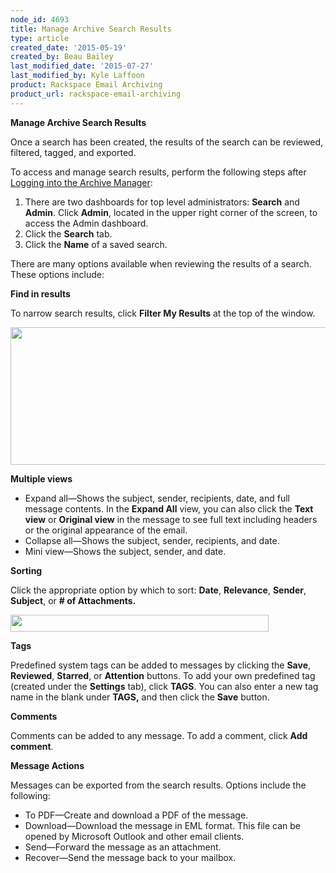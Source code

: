 ```yaml
---
node_id: 4693
title: Manage Archive Search Results
type: article
created_date: '2015-05-19'
created_by: Beau Bailey
last_modified_date: '2015-07-27'
last_modified_by: Kyle Laffoon
product: Rackspace Email Archiving
product_url: rackspace-email-archiving
---
```


**Manage Archive Search Results**

Once a search has been created, the results of the search can be
reviewed, filtered, tagged, and exported.

To access and manage search results, perform the following steps after
[Logging into the Archive
Manager](Logging%20into%20the%20Archive%20Manager.docx):

1.  There are two dashboards for top level administrators: **Search**
    and **Admin**. Click **Admin**, located in the upper right corner of
    the screen, to access the Admin dashboard.
2.  Click the **Search** tab.
3.  Click the **Name** of a saved search.

There are many options available when reviewing the results of a search.
These options include:

**Find in results**

To narrow search results, click **Filter My Results** at the top of the
window.

<img src="https://8026b2e3760e2433679c-fffceaebb8c6ee053c935e8915a3fbe7.ssl.cf2.rackcdn.com/field/image/Manage%20Archive%20Search%20Results%201.png" width="858" height="220" />

**Multiple views**

-   Expand all&mdash;Shows the subject, sender, recipients, date, and full
    message contents. In the **Expand All** view, you can also click the
    **Text view** or **Original view** in the message to see full text
    including headers or the original appearance of the email.
-   Collapse all&mdash;Shows the subject, sender, recipients, and date.
-   Mini view&mdash;Shows the subject, sender, and date.

**Sorting**

Click the appropriate option by which to sort: **Date**, **Relevance**,
**Sender**, **Subject**, or **\# of Attachments.**

<img src="https://8026b2e3760e2433679c-fffceaebb8c6ee053c935e8915a3fbe7.ssl.cf2.rackcdn.com/field/image/Manage%20Archive%20Search%20Results%202.png" width="413" height="27" />

**Tags**

Predefined system tags can be added to messages by clicking the
**Save**, **Reviewed**, **Starred**, or **Attention** buttons. To add
your own predefined tag (created under the **Settings** tab), click
**TAGS**. You can also enter a new tag name in the blank under **TAGS,**
and then click the **Save** button.

**Comments**

Comments can be added to any message. To add a comment, click **Add
comment**.

**Message Actions**

Messages can be exported from the search results. Options include the
following:

-   To PDF&mdash;Create and download a PDF of the message.
-   Download&mdash;Download the message in EML format. This file can be opened
    by Microsoft Outlook and other email clients.
-   Send&mdash;Forward the message as an attachment.
-   Recover&mdash;Send the message back to your mailbox.


